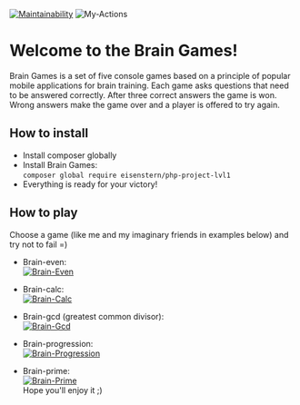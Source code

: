 [![Maintainability](https://api.codeclimate.com/v1/badges/fa8aaae653e7408c7d1a/maintainability)](https://codeclimate.com/github/eisenstern/php-project-lvl1/maintainability)
![My-Actions](https://github.com/eisenstern/php-project-lvl1/workflows/My-Actions/badge.svg)
# Welcome to the Brain Games!
Brain Games is a set of five console games based on a principle of popular mobile applications for brain training. Each game asks questions that need to be answered correctly. After three correct answers the game is won. Wrong answers make the game over and a player is offered to try again.
## How to install
* Install composer globally
* Install Brain Games:\
`composer global require eisenstern/php-project-lvl1`
* Everything is ready for your victory!
## How to play
Choose a game (like me and my imaginary friends in examples below) and try not to fail =)

* Brain-even:\
[![Brain-Even](https://asciinema.org/a/cFq6KD3Lmr2ecgLKprgxWfIhV.svg)](https://asciinema.org/a/cFq6KD3Lmr2ecgLKprgxWfIhV)

* Brain-calc:\
[![Brain-Calc](https://asciinema.org/a/TmmVPyAzct77IPsi7QdBOTah4.svg)](https://asciinema.org/a/TmmVPyAzct77IPsi7QdBOTah4)

* Brain-gcd (greatest common divisor):\
[![Brain-Gcd](https://asciinema.org/a/keNy0MiV9JLo8ckoc7TTIDj18.svg)](https://asciinema.org/a/keNy0MiV9JLo8ckoc7TTIDj18)

* Brain-progression:\
[![Brain-Progression](https://asciinema.org/a/fzV25q5e1LPJYoO9z3DyYTWT0.svg)](https://asciinema.org/a/fzV25q5e1LPJYoO9z3DyYTWT0)

* Brain-prime:\
[![Brain-Prime](https://asciinema.org/a/XisHphXOpM8YJQFvoFlIvVUTk.svg)](https://asciinema.org/a/XisHphXOpM8YJQFvoFlIvVUTk)
\
Hope you'll enjoy it ;) 
